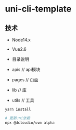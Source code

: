 # uni-cli-template

## 技术
+ Node14.x
+ Vue2.6

+ 目录说明
+ apis // api模块
+ pages // 页面
+ lib // 库
+ utils // 工具

```bash
yarn install

# 更新uni依赖
npx @dcloudio/uvm alpha
```